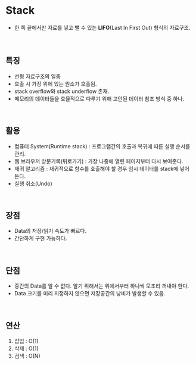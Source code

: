 # Stack
- 한 쪽 끝에서만 자료를 넣고 뺄 수 있는 **LIFO**(Last In First Out) 형식의 자료구조.
<br><br><br>

## 특징
- 선형 자료구조의 일종
- 호출 시 가장 위에 있는 원소가 호출됨.
- stack overflow와 stack underflow 존재.
- 메모리의 데이터들을 효율적으로 다루기 위해 고안된 데이터 참조 방식 중 하나.
<br>

## 활용
- 컴퓨터 System(Runtime stack) : 프로그램간의 호출과 복귀에 따른 실행 순서를 관리.
- 웹 브라우저 방문기록(뒤로가기) : 가장 나중에 열린 페이지부터 다시 보여준다.
- 재귀 알고리즘 : 재귀적으로 함수를 호출해야 할 경우 임시 데이터를 stack에 넣어둔다.
- 실행 취소(Undo)
<br>

## 장점
- Data의 저장/읽기 속도가 빠르다.
- 간단하게 구현 가능하다.
<br>

## 단점
- 중간의 Data를 알 수 없다. 알기 위해서는 위에서부터 하나씩 모조리 꺼내야 한다.
- Data 크기를 미리 지정하지 않으면 저장공간의 낭비가 발생할 수 있음.
<br>

## 연산
1. 삽입 : O(1)
2. 삭제 : O(1)
3. 검색 : O(N)
